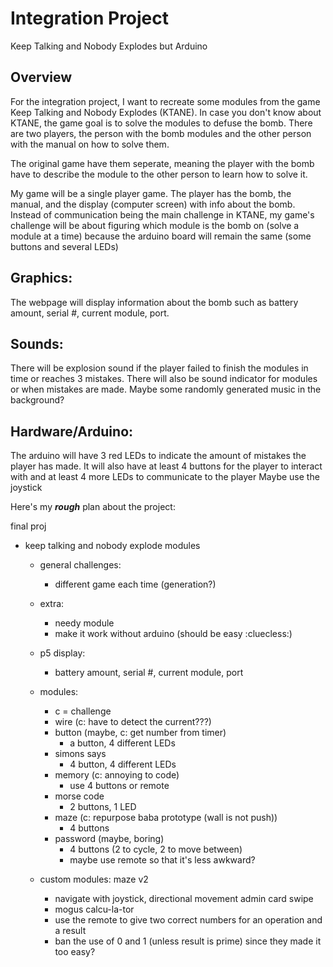 # Integration Project
Keep Talking and Nobody Explodes but Arduino
## Overview

For the integration project, I want to recreate some modules from the game Keep Talking and Nobody Explodes (KTANE).
In case you don't know about KTANE, the game goal is to solve the modules to defuse the bomb.
There are two players, the person with the bomb modules and the other person with the manual on how to solve them.

The original game have them seperate, meaning the player with the bomb have to describe the module to the other person
to learn how to solve it.

My game will be a single player game. The player has the bomb, the manual, and the display (computer screen) with info
about the bomb. Instead of communication being the main challenge in KTANE, my game's challenge will be about figuring
which module is the bomb on (solve a module at a time) because the arduino board will remain the same
(some buttons and several LEDs)

## Graphics:
The webpage will display information about the bomb such as battery amount, serial #, current module, port.

## Sounds:
There will be explosion sound if the player failed to finish the modules in time or reaches 3 mistakes.
There will also be sound indicator for modules or when mistakes are made.
Maybe some randomly generated music in the background?

## Hardware/Arduino:
The arduino will have 3 red LEDs to indicate the amount of mistakes the player has made.
It will also have at least 4 buttons for the player to interact with
and at least 4 more LEDs to communicate to the player
Maybe use the joystick


Here's my ***rough*** plan about the project:

final proj
  - keep talking and nobody explode modules
    - general challenges:
      - different game each time (generation?)
    - extra:
      - needy module
      - make it work without arduino (should be easy :cluecless:)
    - p5 display:
      - battery amount, serial #, current module, port

    - modules:
      - c = challenge
      - wire (c: have to detect the current???)
      - button (maybe, c: get number from timer)
        - a button, 4 different LEDs
      - simons says
        - 4 button, 4 different LEDs
      - memory (c: annoying to code)
        - use 4 buttons or remote
      - morse code
        - 2 buttons, 1 LED
      - maze (c: repurpose baba prototype (wall is not push))
        - 4 buttons
      - password (maybe, boring)
        - 4 buttons (2 to cycle, 2 to move between)
        - maybe use remote so that it's less awkward?

    - custom modules:
      maze v2
        - navigate with joystick, directional movement
      admin card swipe
        - mogus
      calcu-la-tor
        - use the remote to give two correct numbers for an operation and a result
        - ban the use of 0 and 1 (unless result is prime) since they made it too easy?


